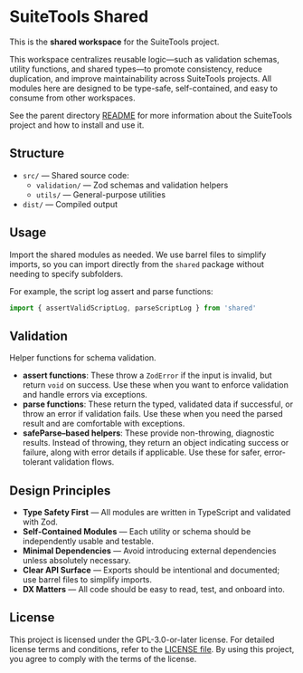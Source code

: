 # SuiteTools Shared

This is the **shared workspace** for the SuiteTools project.

This workspace centralizes reusable logic—such as validation schemas, utility functions, and shared types—to promote consistency, reduce duplication, and improve maintainability across SuiteTools projects. All modules here are designed to be type-safe, self-contained, and easy to consume from other workspaces.

See the parent directory [README](../README.md) for more information about the SuiteTools project and how to install and use it.

## Structure

- `src/` — Shared source code:
  - `validation/` — Zod schemas and validation helpers
  - `utils/` — General-purpose utilities
- `dist/` — Compiled output

## Usage

Import the shared modules as needed. We use barrel files to simplify imports, so you can import directly from the `shared` package without needing to specify subfolders.

For example, the script log assert and parse functions:

```ts
import { assertValidScriptLog, parseScriptLog } from 'shared'
```

## Validation

Helper functions for schema validation.

- **assert functions**: These throw a `ZodError` if the input is invalid, but return `void` on success. Use these when you want to enforce validation and handle errors via exceptions.
- **parse functions**: These return the typed, validated data if successful, or throw an error if validation fails. Use these when you need the parsed result and are comfortable with exceptions.
- **safeParse–based helpers**: These provide non-throwing, diagnostic results. Instead of throwing, they return an object indicating success or failure, along with error details if applicable. Use these for safer, error-tolerant validation flows.

## Design Principles

- **Type Safety First** — All modules are written in TypeScript and validated with Zod.
- **Self-Contained Modules** — Each utility or schema should be independently usable and testable.
- **Minimal Dependencies** — Avoid introducing external dependencies unless absolutely necessary.
- **Clear API Surface** — Exports should be intentional and documented; use barrel files to simplify imports.
- **DX Matters** — All code should be easy to read, test, and onboard into.

## License

This project is licensed under the GPL-3.0-or-later license. For detailed license terms and conditions, refer to the [LICENSE file](LICENSE). By using this project, you agree to comply with the terms of the license.
